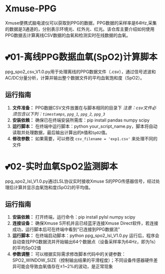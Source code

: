 # Xmuse-PPG

Xmuse便携式脑电波仪可以获取到PPG的数据，PPG数据的采样率是64Hz,采集的数据是3通道的，分别表示环境光、红外光、红光。该仓库主要介绍如何使用PPG数据去计算离线CSV数据的血氧和检测实时在线数据的血氧。


# 💕01-离线PPG数据血氧(SpO2)计算脚本

ppg_spo2_csv_V1.0.py用于处理离线的PPG数据文件（.csv），通过信号滤波和AC/DC分量分析，计算并输出整个数据文件的平均血氧饱和度（SpO2）。

## 运行指南

1.  **文件准备：**
    PPG数据CSV文件放置在与脚本相同的目录下 *注意：csv文件必须包含以下列：`timestamps`, `ppg_1`, `ppg_2`, `ppg_3`*
2.  **安装依赖：**
    确保已在终端安装所需库：pip install pandas numpy scipy
3.  **运行脚本：**
    在终端中运行脚本：python your_script_name.py，脚本将自动读取并处理数据，最后输出计算出的`R`值和`SpO2`值。
4.  **修改参数：**
    如果需要，可以修改 `csv_filename = 'exp1.csv'` 来处理不同的文件

# 💕02-实时血氧SpO2监测脚本

ppg_spo2_lsl_V1.0.py通过LSL协议实时接收Xmuse S的PPG传感器信号，经过处理后计算并显示血氧饱和度(SpO2)的平均值。

## 运行指南

1. **安装依赖：**
   打开终端，运行命令：pip install pylsl numpy scipy
2. **连接设备：**
   确保Xmuse S开机并且已经蓝牙连接Xmuse Direct软件，若连接成功，运行脚本后可在终端中看到“已连接到PPG数据流”
3. **运行脚本：**
   在终端启动脚本：python ppg_spo2_lsl_V1.0.py
   运行后，程序会自动查找PPG数据流并开始输出64个数据点（设备采样率为64Hz，即为1s）的平均SpO2值
4. **参数调整：**
   可以根据实际需求修改脚本代码中的关键参数：SPO2_WINDOW_SIZE（控制输出结果的平滑程度）；不同设备传感器硬件差异可能会导致血氧值存在±1~2%的波动，是正常现象
